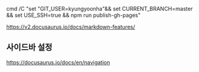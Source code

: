 cmd /C "set "GIT_USER=kyungyoonha"&& set CURRENT_BRANCH=master && set USE_SSH=true && npm run publish-gh-pages"

https://v2.docusaurus.io/docs/markdown-features/


## 사이드바 설정
https://docusaurus.io/docs/en/navigation